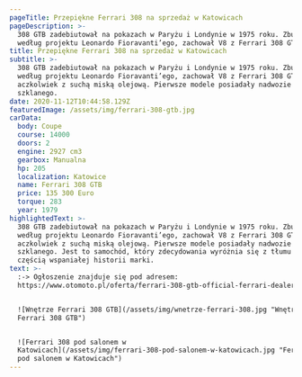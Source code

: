```yaml
---
pageTitle: Przepiękne Ferrari 308 na sprzedaż w Katowicach
pageDescription: >-
  308 GTB zadebiutował na pokazach w Paryżu i Londynie w 1975 roku. Zbudowany
  według projektu Leonardo Fioravanti’ego, zachował V8 z Ferrari 308 GT4.
title: Przepiękne Ferrari 308 na sprzedaż w Katowicach
subtitle: >-
  308 GTB zadebiutował na pokazach w Paryżu i Londynie w 1975 roku. Zbudowany
  według projektu Leonardo Fioravanti’ego, zachował V8 z Ferrari 308 GT4,
  aczkolwiek z suchą miską olejową. Pierwsze modele posiadały nadwozie z włókna
  szklanego.
date: 2020-11-12T10:44:58.129Z
featuredImage: /assets/img/ferrari-308-gtb.jpg
carData:
  body: Coupe
  course: 14000
  doors: 2
  engine: 2927 cm3
  gearbox: Manualna
  hp: 205
  localization: Katowice
  name: Ferrari 308 GTB
  price: 135 300 Euro
  torque: 283
  year: 1979
highlightedText: >-
  308 GTB zadebiutował na pokazach w Paryżu i Londynie w 1975 roku. Zbudowany
  według projektu Leonardo Fioravanti’ego, zachował V8 z Ferrari 308 GT4,
  aczkolwiek z suchą miską olejową. Pierwsze modele posiadały nadwozie z włókna
  szklanego. Jest to samochód, który zdecydowania wyróżnia się z tłumu i jest
  częścią wspaniałej historii marki. 
text: >-
  :-> Ogłoszenie znajduje się pod adresem:
  https://www.otomoto.pl/oferta/ferrari-308-gtb-official-ferrari-dealer-ID6yqvwL.html


  ![Wnętrze Ferrari 308 GTB](/assets/img/wnetrze-ferrari-308.jpg "Wnętrze
  Ferrari 308 GTB")


  ![Ferrari 308 pod salonem w
  Katowicach](/assets/img/ferrari-308-pod-salonem-w-katowicach.jpg "Ferrari 308
  pod salonem w Katowicach")
---
```


